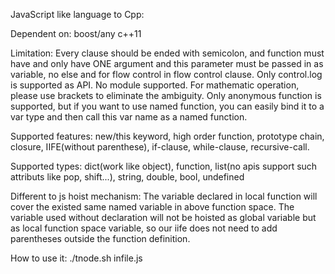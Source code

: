 JavaScript like language to Cpp:

Dependent on: boost/any c++11 

Limitation: Every clause should be ended with semicolon, and function must have and only have ONE argument and this parameter must be passed in as variable, no else and for flow control in flow control clause. Only control.log is supported as API. No module supported. For mathematic operation, please use brackets to eliminate the ambiguity. Only anonymous function is supported, but if you want to use named function, you can easily bind it to a var type and then call this var name as a named function.

Supported features:
new/this keyword, high order function, prototype chain, closure, IIFE(without parenthese), if-clause, while-clause, recursive-call.

Supported types:
dict(work like object), function, list(no apis support such attributs like pop, shift...), string, double, bool, undefined

Different to js hoist mechanism:
The variable declared in local function will cover the existed same named variable in above function space.
The variable used without declaration will not be hoisted as global variable but as local function space variable, so our iife does not need to add parentheses outside the function definition.

How to use it:
./tnode.sh infile.js
